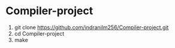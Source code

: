 # Compiler-project
1. git clone https://github.com/indranilm256/Compiler-project.git
2. cd Compiler-project
3. make
